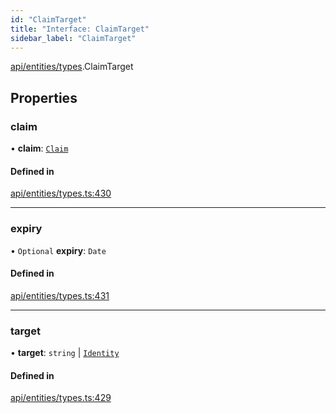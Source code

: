 ```yaml
---
id: "ClaimTarget"
title: "Interface: ClaimTarget"
sidebar_label: "ClaimTarget"
---
```


[api/entities/types](../../../../../modules/API/Entities/Types/Types.md).ClaimTarget

## Properties

### claim

• **claim**: [`Claim`](../../../../../modules/API/Entities/Types/Types.md#claim)

#### Defined in

[api/entities/types.ts:430](https://github.com/PolymeshAssociation/polymesh-sdk/blob/8a9e72221/src/api/entities/types.ts#L430)

___

### expiry

• `Optional` **expiry**: `Date`

#### Defined in

[api/entities/types.ts:431](https://github.com/PolymeshAssociation/polymesh-sdk/blob/8a9e72221/src/api/entities/types.ts#L431)

___

### target

• **target**: `string` \| [`Identity`](../../../../../classes/API/Entities/Identity/Identity.md)

#### Defined in

[api/entities/types.ts:429](https://github.com/PolymeshAssociation/polymesh-sdk/blob/8a9e72221/src/api/entities/types.ts#L429)
